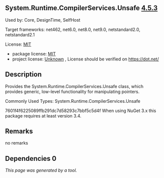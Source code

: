 System.Runtime.CompilerServices.Unsafe [4.5.3](https://www.nuget.org/packages/System.Runtime.CompilerServices.Unsafe/4.5.3)
--------------------

Used by: Core, DesignTime, SelfHost

Target frameworks: net462, net6.0, net8.0, net9.0, netstandard2.0, netstandard2.1

License: [MIT](../../../../licenses/mit) 

- package license: [MIT](https://github.com/dotnet/corefx/blob/master/LICENSE.TXT) 
- project license: [Unknown](https://dot.net/) , License should be verified on https://dot.net/

Description
-----------
Provides the System.Runtime.CompilerServices.Unsafe class, which provides generic, low-level functionality for manipulating pointers.

Commonly Used Types:
System.Runtime.CompilerServices.Unsafe
 
7601f4f6225089ffb291dc7d58293c7bbf5c5d4f 
When using NuGet 3.x this package requires at least version 3.4.

Remarks
-----------
no remarks


Dependencies 0
-----------


*This page was generated by a tool.*